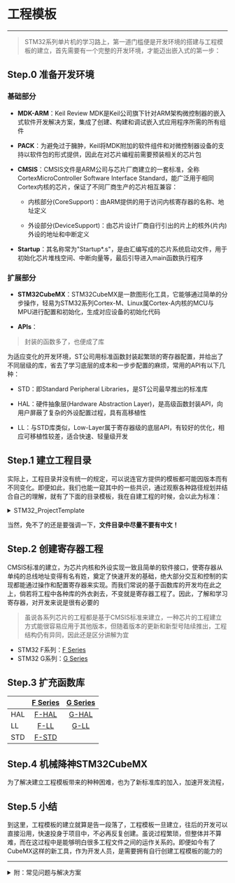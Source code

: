 # 工程模板

---

> STM32系列单片机的学习路上，第一道门槛便是开发环境的搭建与工程模板的建立，首先需要有一个完整的开发环境，才能迈出嵌入式的第一步：

## Step.0 准备开发环境

### 基础部分

+ **MDK-ARM**：Keil Review MDK是Keil公司旗下针对ARM架构微控制器的嵌入式软件开发解决方案，集成了创建、构建和调试嵌入式应用程序所需的所有组件

+ **PACK**：为避免过于臃肿，Keil将MDK附加的软件组件和对微控制器设备的支持以软件包的形式提供，因此在对芯片编程前需要预装相关的芯片包

+ **CMSIS**：CMSIS文件是ARM公司与芯片厂商建立的一套标准，全称CortexMicroController Software Interface Standard，能广泛用于相同Cortex内核的芯片，保证了不同厂商生产的芯片相互兼容：

  - 内核部分(CoreSupport)：由ARM提供的用于访问内核寄存器的名称、地址定义

  - 外设部分(DeviceSupport)：由芯片设计厂商自行引出的片上的核外(片内)外设的地址和中断定义

+ **Startup**：其名称常为"Startup*.s"，是由汇编写成的芯片系统启动文件，用于初始化芯片堆栈空间、中断向量等，最后引导进入main函数执行程序

### 扩展部分

* **STM32CubeMX**：STM32CubeMX是一款图形化工具，它能够通过简单的分步操作，轻易为STM32系列Cortex-M、Linux属Cortex-A内核的MCU与MPU进行配置和初始化，生成对应设备的初始化代码

* **APIs**：
> 封装的函数多了，也便成了库

为适应变化的开发环境，ST公司用标准函数封装起繁琐的寄存器配置，并给出了不同层级的库，省去了学习底层的成本和一步步配置的麻烦，常用的API有以下几种：

  * STD：即Standard Peripheral Libraries，是ST公司最早推出的标准库
  
  * HAL：硬件抽象层(Hardware Abstraction Layer)，是高级函数封装API，向用户屏蔽了复杂的外设配置过程，具有高移植性
  
  * LL：与STD库类似，Low-Layer属于寄存器级的底层API，有较好的优化，相应可移植性较差，适合快速、轻量级开发

## Step.1 建立工程目录
实际上，工程目录并没有统一的规定，可以说连官方提供的模板都可能因版本而有不同变化。即便如此，我们也能一窥其中的一些共识，通过观察各种路径规划并结合自己的理解，就有了下面的目录模板，我在自建工程的时候，会以此为标准：

<details> 
  <summary> STM32_ProjectTemplate </summary>
  <pre>
    │  
    ├─CMSIS
    │  ├─CoreSupport
    │  │  ├─Inc
    │  │  └─Src
    │  └─DeviceSupport
    │      ├─Inc
    │      └─Src
    ├─Drivers
    │  ├─HAL_Driver
    │  │  ├─Inc
    │  │  └─Src
    │  ├─LL_Driver
    │  │  ├─Inc
    │  │  └─Src
    │  └─STD_Driver
    │      ├─Inc
    │      └─Src
    ├─MDK-ARM
    └─User
        ├─Include
        └─Source      
  </pre>
</details>

当然，免不了的还是要强调一下，**文件目录中尽量不要有中文！**

## Step.2 创建寄存器工程

  CMSIS标准的建立，为芯片内核和外设实现一致且简单的软件接口，使寄存器从单纯的总线地址变得有名有姓，奠定了快速开发的基础，绝大部分交互和控制的实现都能通过操作和配置寄存器来实现。而我们常说的基于函数库的开发均在此之上，倘若将工程中各种库的外衣剥去，不变就是寄存器工程了。因此，了解和学习寄存器，对开发来说是很有必要的

>  虽说各系列芯片的工程都是基于CMSIS标准来建立，一种芯片的工程建立方式能很容易应用于其他版本，但随着版本的更新和新型号陆续推出，工程结构仍有异同，因此还是区分讲解为宜

* STM32 F系列：[F Series](https://github.com/Ryzone/STM-32Series/blob/main/F%20Series/A%20New%20Project/Register.md)
* STM32 G系列：[G Series](https://github.com/Ryzone/STM-32Series/blob/main/G%20Series/A%20New%20Project/Register.md)

## Step.3 扩充函数库

|          | [F Series](https://github.com/Ryzone/STM-32Series/tree/main/F%20Series/A%20New%20Project) | [G Series](https://github.com/Ryzone/STM-32Series/tree/main/G%20Series/A%20New%20Project) |
|:---------|:--------:|:--------:|
|    HAL   | [F-HAL]()| [G-HAL]()|
|    LL    | [F-LL]() | [G-LL]() |
|    STD   | [F-STD]()|


## Step.4 机械降神STM32CubeMX

为了解决建立工程模板带来的种种困难，也为了新标准库的加入，加速开发流程，


## Step.5 小结

到这里，工程模板的建立就算是告一段落了，工程模板一旦建立，往后的开发可以直接沿用，快速投身于项目中，不必再反复创建。虽说过程繁琐，但整体并不算难，而在这过程中是能够明白很多工程文件之间的运作关系的。即便如今有了CubeMX这样的新工具，作为开发人员，是需要拥有自行创建工程模板的能力的

- - -

<details> 
  <summary>  附：常见问题与解决方案 </summary>

###### 编译错误：error: L6236E: No section matches selector - no section to be FIRST/LAST.

添加**Startup*.s**文件到项目中

###### 编译警告：

在**Startup*.s**文件中，找到
```
Reset_Handler    PROC
                 EXPORT  Reset_Handler             [WEAK]
                 IMPORT  SystemInit
                 IMPORT  __main

                 LDR     R0, =SystemInit
                 BLX     R0
                 LDR     R0, =__main
                 BX      R0
                 ENDP
```
并修改为
```
Reset_Handler    PROC
                 EXPORT  Reset_Handler             [WEAK]
                 ;IMPORT  SystemInit
                 IMPORT  __main

                 ;LDR     R0, =SystemInit
                 ;BLX     R0
                 LDR     R0, =__main
                 BX      R0
                 ENDP
```
因为该汇编启动文件规定程序在进入主函数之前，会先进入函数`SystemInit()`初始化系统时钟，有的芯片支撑文件中不一定会自带此函数，导致编译错误，只需将调用部分注释掉即可

###### 编译警告：warning:  #1-D: last line of file ends without a newline



###### 芯片型号不一致

打开 Options for Target ，在**Device**选项卡中可以重新选择芯片型号

###### 默认晶振时间不一致

在**Target**选项卡中，Xtal(Mhz)一栏填写正确的时钟频率

###### 不生成HEX格式文件

首先检查程序编译和生成过程中是否产生错误，若没有，则在**Output**选项卡中勾选*Creat HEX File*

###### 修改工程输出路径

在**Output**选项卡中，点击*Select Folder for Objects*按钮，选择中间文件路径

###### 修改中间文件路径

在**Listing**选项卡中，点击*Select Folder for Listing*按钮，选择中间文件路径

###### 编译不支持内联函数

这是由于工程文件不支持最新的编译版本导致的，可以看到在**C/C++** 选项卡中出现了 *(AC6)* 的字样，Target选项卡中CodeGeneration栏下拉菜单中选择Use Default Compiler version 5

###### C99 Mode

在**C/C++** 选项卡中勾选*C99 Mode*

###### 下载器无法连上

**Debug**选项卡下，确认勾选*Use Debugger*而非*Use Simulator*，下拉选择对应的下载仿真器

点击右侧**Settings**按钮，在内 Debug 选项卡中配置*Port*和*Max Clock*

###### 下载程序不执行

检查程序逻辑无误后，通过板载复位键重置

若需要程序下载后立即执行，则在**Debug**选项卡下点击右侧**Setting**按钮，在内 Flash Download 选项卡中勾选*Reset and Run*

</details>
